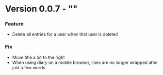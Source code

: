 # Version 0.0.7 - ""

### Feature

* Delete all entries for a user when that user is deleted

### Fix

* Move title a bit to the right
* When using diary on a mobile browser, lines are no longer wrapped after just a few words